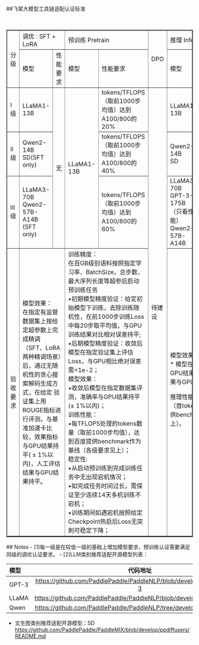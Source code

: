 ##飞桨大模型工具链适配认证标准


<table border="2" >
	<tr >
		<td width="10%" rowspan="2">分级</td>
		<td colspan="2">调优 : SFT + LoRA</td>
		<td colspan="2">预训练 Pretrain</td>
		<td rowspan="2">DPO</td>
		<td colspan="3">推理 Inference</td>
	</tr>
	<tr >
		<td> 模型 </td>
		<td> 性能要求 </td>
		<td> 模型 </td>
		<td> 性能要求 </td>
		<td> 模型 </td>
		<td> 数据类型支持 </td>
		<td> 性能要求 </td>	
	</tr>
	<tr >
		<td>I级</td>
		<td >LLaMA1-13B</td>
		<td rowspan="3">无</td>
		<td rowspan="3">LLaMA1-13B</td>
		<td>tokens/TFLOPS （取前1000步均值）达到A100/800的20%</td>
		<td rowspan="4">待建设</td>
		<td> LLaMA1-13B</td>
		<td>FP16/ BF16</td>
		<td>首token 时延不超过1s的QPS/TFPLOPs达到A800的20%</td>
	</tr>
	</tr>
		<td>II级</td>
		<td >Qwen2-14B <br>SD(SFT only)</td>
		<td>tokens/TFLOPS （取前1000步均值）达到A100/800的40%</td>
		<td>Qwen2-14B<br>SD</td>
		<td> int8 （weight only）</td>
		<td>首token 时延不超过1s的QPS/TFPLOPs达到A800的40%</td>
	</tr>	
	</tr>
		<td>III级</td>
		<td>LLaMA3-70B <br>Qwen2-57B-A14B<br>(SFT only)</td>
		<td>tokens/TFLOPS （取前1000步均值）达到A100/800的60%</td>
		<td>LLaMA3-70B<br>GPT-3-175B（只看性能）<br>Qwen2-57B-A14B</td>
		<td> PTQ int8 （int8 * int8）<br>int4（weight only）</td>
		<td>首token 时延不超过1s的QPS/TFPLOPs达到A800的40%</td>
	</tr>	
	</tr>
		<td>验收要求</td>
		<td colspan="2"> 模型效果：<br>
在指定有监督数据集上按给定超参数上完成精调（SFT、LoRA两种精调场景）后，通过无随机性的贪心搜索解码生成方式，在给定 验证集上用ROUGE指标进行评测，与基准加速卡比较，效果指标与GPU结果持平( ± 1%以内)，人工评估结果与GPU结果持平。</td>
		<td colspan="2">训练精度：<br>
在百GB级别语料按照指定学习率、BatchSize，总步数，最大序列长度等超参后启动预训练任务<br>
•初期模型精度验证：给定初始模型下训练，去除训练随机性，在前1000步训练Loss中每20步取平均值，与GPU训练结果对比相对误差持平;<br>
•后期模型精度验证：收敛后模型在指定验证集上评估Loss，与GPU相比绝对误差需<1e-2；<br>
模型效果：<br>
•收敛后模型在指定数据集评测，准确率与GPU结果持平(± 1%以内)；<br>
训练性能：<br>
•每TFLOPS处理的tokens数量（取前1000步均值），达到百度提供benchmark作为基线（各级要求见上）；<br>
稳定性:<br>
•从启动预训练到完成训练任务中无出现宕机情况；<br>
•如完成任务时间过长，需保证至少连续14天多机训练不宕机；<br>
•训练期间如遇宕机按照给定Checkpoint热启后Loss无突刺可稳定下降；</td><br>
		<td colspan="3">模型效果：<br>
* 模型在指定数据集评测，准确率与GPU结果持平(± 1%以内)，人工评估结果与GPU结果持平；

推理性能：
•每TFLOPS处理的QPS（首token 时延不超过1s），达到百度提供benchmark作为基线（各级要求见上）。</td>
	</tr>
</table>
## Notes
- [1]每一级是在较低一级的基础上增加模型要求，预训练认证需要满足同级的调优认证要求。
-  [2]LLM类别推荐适配开源模型列表：

| 模型 | 代码地址 | 
|:------|:-------:|
| GPT-3 | https://github.com/PaddlePaddle/PaddleNLP/blob/develop/llm/config/gpt-3 | 
| LLaMA | https://github.com/PaddlePaddle/PaddleNLP/blob/develop/llm/config/llama |
| Qwen | https://github.com/PaddlePaddle/PaddleNLP/tree/develop/llm/config/qwen |
-  文生图类别推荐适配开源模型：SD https://github.com/PaddlePaddle/PaddleMIX/blob/develop/ppdiffusers/README.md





